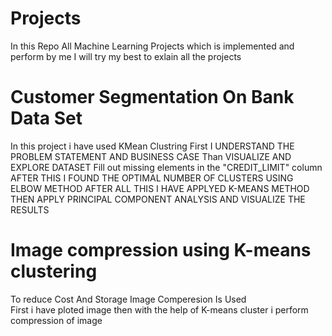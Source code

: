 # Projects
In this Repo All Machine Learning Projects which is implemented and perform by me 
I will try my best to exlain all the projects 

# Customer Segmentation On Bank Data Set 
In this project i have used KMean Clustring 
First I UNDERSTAND THE PROBLEM STATEMENT AND BUSINESS CASE 
Than VISUALIZE AND EXPLORE DATASET
Fill out missing elements in the "CREDIT_LIMIT" column AFTER THIS
I FOUND THE OPTIMAL NUMBER OF CLUSTERS USING ELBOW METHOD
AFTER ALL THIS I HAVE APPLYED K-MEANS METHOD
THEN APPLY PRINCIPAL COMPONENT ANALYSIS AND VISUALIZE THE RESULTS


# Image compression using K-means clustering 
To reduce Cost And Storage Image Comperesion Is Used  
First i have ploted image then with the help of K-means cluster i perform compression of image
